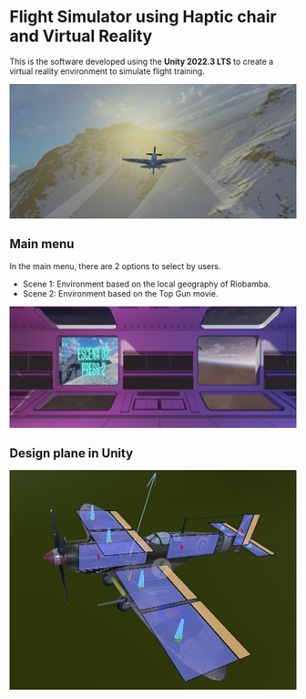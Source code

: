 # Flight Simulator using Haptic chair and Virtual Reality
This is the software developed using the **Unity 2022.3 LTS** to create a virtual reality environment to simulate flight training.

![image info](./Imgs/Img1.jpeg)

## Main menu
In the main menu, there are 2 options to select by users.
- Scene 1: Environment based on the local geography of Riobamba.
- Scene 2: Environment based on the Top Gun movie.
  
![image info](./Imgs/Img2.jpeg)

## Design plane in Unity

![image info](./Imgs/Img3.jpeg)

